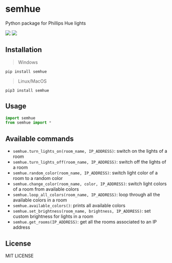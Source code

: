 # semhue
Python package for Phillips Hue lights

<img src="https://img.shields.io/badge/python%20-%2314354C.svg?&style=for-the-badge&logo=python&logoColor=white"/> <img src = "https://img.shields.io/github/license/Devansh3712/PySQL?style=for-the-badge">

## Installation

> Windows

```console
pip install semhue
```

> Linux/MacOS

```console
pip3 install semhue
```

## Usage

```python
import semhue
from semhue import *
```

## Available commands

- `semhue.turn_lights_on(room_name, IP_ADDRESS)`: switch on the lights of a room
- `semhue.turn_lights_off(room_name, IP_ADDRESS)`: switch off the lights of a room
- `semhue.random_color(room_name, IP_ADDRESS)`: switch light color of a room to a random color
- `semhue.change_color(room_name, color, IP_ADDRESS)`: switch light colors of a room from available colors
- `semhue.loop_all_colors(room_name, IP_ADDRESS)`: loop through all the available colors in a room
- `semhue.available_colors()`: prints all available colors
- `semhue.set_brightness(room_name, brightness, IP_ADDRESS)`: set custom brightness for lights in a room
- `semhue.get_rooms(IP_ADDRESS)`: get all the rooms associated to an IP address

## License
MIT LICENSE